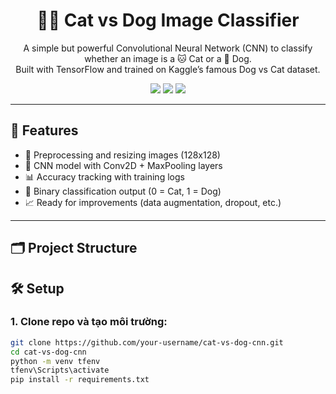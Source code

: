 <h1 align="center">🐶🐱 Cat vs Dog Image Classifier</h1>
<p align="center">
  A simple but powerful Convolutional Neural Network (CNN) to classify whether an image is a 🐱 Cat or a 🐶 Dog.<br>
  Built with TensorFlow and trained on Kaggle’s famous Dog vs Cat dataset.
</p>

<p align="center">
  <img src="https://img.shields.io/badge/Python-3.10-blue?logo=python">
  <img src="https://img.shields.io/badge/TensorFlow-2.13-orange?logo=tensorflow">
  <img src="https://img.shields.io/badge/CNN-DeepLearning-red?logo=keras">
</p>

---

## 🚀 Features

- 🔎 Preprocessing and resizing images (128x128)
- 🧠 CNN model with Conv2D + MaxPooling layers
- 📊 Accuracy tracking with training logs
- 🎯 Binary classification output (0 = Cat, 1 = Dog)
- 📈 Ready for improvements (data augmentation, dropout, etc.)

---

## 🗂️ Project Structure


## 🛠️ Setup

### 1. Clone repo và tạo môi trường:

```bash
git clone https://github.com/your-username/cat-vs-dog-cnn.git
cd cat-vs-dog-cnn
python -m venv tfenv
tfenv\Scripts\activate
pip install -r requirements.txt

